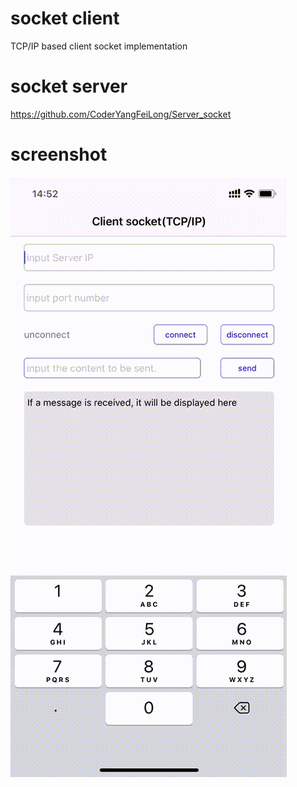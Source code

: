 # socket client
TCP/IP based client socket implementation

# socket server  
https://github.com/CoderYangFeiLong/Server_socket

 # screenshot
 ![img](https://raw.githubusercontent.com/CoderYangFeiLong/socket_client/master/Clientsocket/Clientsocket/Effects/video.gif)  


